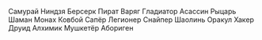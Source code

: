 Самурай
Ниндзя
Берсерк
Пират
Варяг
Гладиатор
Асассин
Рыцарь
Шаман
Монах
Ковбой
Сапёр
Легионер
Снайпер
Шаолинь
Оракул
Хакер
Друид
Алхимик
Мушкетёр
Абориген
